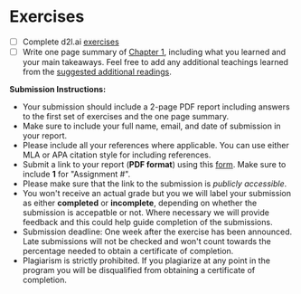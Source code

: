 # Exercises

- [ ] Complete d2l.ai [exercises](https://d2l.ai/chapter_introduction/index.html#exercises)
- [ ] Write one page summary of [Chapter 1](https://d2l.ai/chapter_introduction/index.html), including what you learned and your main takeaways. Feel free to add any additional teachings learned from the [suggested additional readings](https://github.com/dair-ai/d2l-study-group/blob/master/readings/section-01.md). 

**Submission Instructions:**
- Your submission should include a 2-page PDF report including answers to the first set of exercises and the one page summary. 
- Make sure to include your full name, email, and date of submission in your report.
- Please include all your references where applicable. You can use either MLA or APA citation style for including references. 
- Submit a link to your report (**PDF format**) using this [form](https://forms.gle/uNiauair61YCkBFHA). Make sure to include **1** for "Assignment #".
- Please make sure that the link to the submission is *publicly accessible*.
- You won't receive an actual grade but you we will label your submission as either **completed** or **incomplete**, depending on whether the submission is accepatble or not. Where necessary we will provide feedback and this could help guide completion of the submissions. 
- Submission deadline: One week after the exercise has been announced. Late submissions will not be checked and won't count towards the percentage needed to obtain a certificate of completion. 
- Plagiarism is strictly prohibited. If you plagiarize at any point in the program you will be disqualified from obtaining a certificate of completion.
